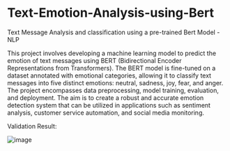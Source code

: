# Text-Emotion-Analysis-using-Bert
Text Message Analysis and classification using a pre-trained Bert Model - NLP


This project involves developing a machine learning model to predict the emotion of text messages using BERT (Bidirectional Encoder Representations from Transformers). The BERT model is fine-tuned on a dataset annotated with emotional categories, allowing it to classify text messages into five distinct emotions: neutral, sadness, joy, fear, and anger. The project encompasses data preprocessing, model training, evaluation, and deployment. The aim is to create a robust and accurate emotion detection system that can be utilized in applications such as sentiment analysis, customer service automation, and social media monitoring.

Validation Result:

![image](https://github.com/mbk022/Text-Emotion-Analysis-using-Bert/assets/72291169/37f61495-5ea2-4341-acff-05454144fd25)

